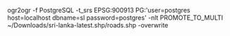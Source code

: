 ogr2ogr -f PostgreSQL -t_srs EPSG:900913 PG:'user=postgres host=localhost dbname=sl password=postgres' -nlt PROMOTE_TO_MULTI ~/Downloads/sri-lanka-latest.shp/roads.shp -overwrite

